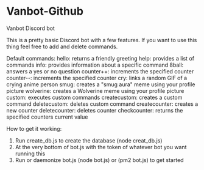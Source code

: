 # Vanbot-Github
Vanbot Discord bot

This is a pretty basic Discord bot with a few features. If you want to use this thing feel free to add and delete commands. 

Default commands:
hello: 		returns a friendly greeting
help: 		provides a list of commands
info: 		provides information about a specific command
8ball: 		answers a yes or no question
counter++: 	increments the specified counter 
counter--: 	increments the specified counter 
cry: 		links a random GIF of a crying anime person
smug: 		creates a "smug aura" meme using your profile picture
wolverine: 	creates a Wolverine meme using your profile picture
custom: 	executes custom commands
createcustom: 	creates a custom command 
deletecustom: 	deletes custom command 
createcounter: 	creates a new counter 
deletecounter: 	deletes counter 
checkcounter: 	returns the specified counters current value 

How to get it working: 

1. Run create_db.js to create the database (node creat_db.js)
2. At the very bottom of bot.js with the token of whatever bot you want running this
3. Run or daemonize bot.js (node bot.js) or (pm2 bot.js) to get started
